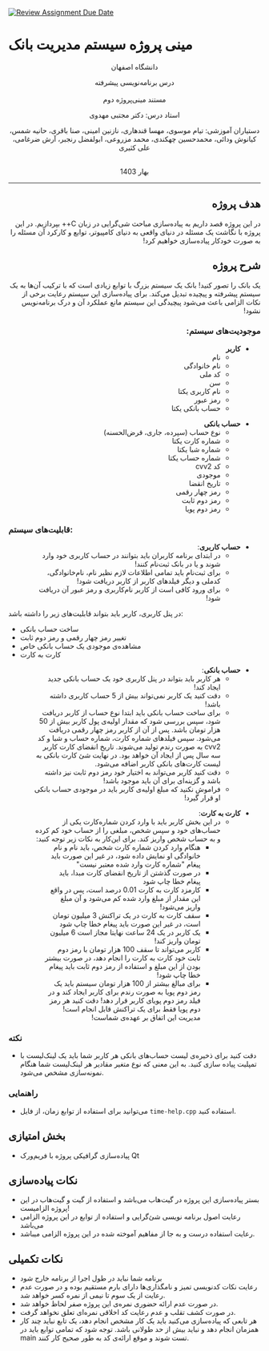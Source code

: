 [![Review Assignment Due Date](https://classroom.github.com/assets/deadline-readme-button-24ddc0f5d75046c5622901739e7c5dd533143b0c8e959d652212380cedb1ea36.svg)](https://classroom.github.com/a/-ShpoMbk)
# مینی پروژه سیستم مدیریت بانک

<div align="center", dir="rtl">
  دانشگاه اصفهان  
  </br>

  درس برنامه‌نویسی پیشرفته  
</br>
  مستند مینی‌پروژه دوم  
</div>

<div align="center", dir="rtl">
  استاد درس: دکتر مجتبی مهدوی 
  </br>

  دستیاران آموزشی: تیام موسوی، مهسا قندهاری، نازنین امینی، صنا باقری، حانیه شمس، کیانوش ودائی، محمدحسین چهکندی، محمد مزروعی، ابولفضل رنجبر، آرش ضرغامی، علی کثیری  
  </br>

</div>

<div align="center", dir="rtl">
  بهار 1403  
</div>

---
<div dir="rtl">

## هدف پروژه
در این پروژه قصد داریم به پیاده‌سازی مباحث شی‌گرایی در زبان C++ بپردازیم. در این پروژه با نگاشت یک مسئله در دنیای واقعی به دنیای کامپیوتر، توابع و کارکرد آن مسئله را به صورت خودکار پیاده‌سازی خواهیم کرد!

## شرح پروژه
یک بانک را تصور کنید! بانک یک سیستم بزرگ با توابع زیادی است که با ترکیب آن‌ها به یک سیستم پیشرفته و پیچیده تبدیل می‌کند. برای پیاده‌سازی این سیستم رعایت برخی از نکات الزامی باعث می‌شود پیچیدگی این سیستم مانع عملکرد آن و درک برنامه‌نویس نشود!

### موجودیت‌های سیستم:

- **کاربر**
  - نام
  - نام خانوادگی
  - کد ملی
  - سن
  - نام کاربری یکتا
  - رمز عبور
  - حساب بانکی یکتا
</div>

<div dir="rtl">


- **حساب بانکی**
  - نوع حساب (سپرده، جاری، قرض‌الحسنه)
  - شماره کارت یکتا
  - شماره شبا یکتا
  - شماره حساب یکتا
  - کد cvv2 
  - موجودی
  - تاریخ انقضا
  - رمز چهار رقمی
  - رمز دوم ثابت
  - رمز دوم پویا
</div>

### قابلیت‌های سیستم:

<div dir="rtl">

- **حساب کاربری**: 
  - در ابتدای برنامه کاربران باید بتوانند در حساب کاربری خود وارد شوند و یا در بانک ثبت‌نام کنند!
  - برای ثبت‌نام باید تمامی اطلاعات لازم نظیر نام، نام‌خانوادگی، کدملی و دیگر فیلدهای کاربر از کاربر دریافت شود!
  - برای ورود کافی است از کاربر نام‌کاربری و رمز عبور آن دریافت شود!
</div>

  در پنل کاربری، کاربر باید بتواند قابلیت‌های زیر را داشته باشد:
  - ساخت حساب بانکی
  - تغییر رمز چهار رقمی و رمز دوم ثابت
  - مشاهده‌ی موجودی یک حساب بانکی خاص
  - کارت به کارت
<div dir="rtl">


- **حساب بانکی**:
  - هر کاربر باید بتواند در پنل کاربری خود یک حساب بانکی جدید ایجاد کند!
  - دقت کنید یک کاربر نمی‌تواند بیش از 5 حساب کاربری داشته باشد!
  - برای ساخت حساب بانکی باید ابتدا نوع حساب از کاربر دریافت شود، سپس بررسی شود که مقدار اولیه‌ی پول کاربر بیش از 50 هزار تومان باشد. پس از آن از کاربر رمز چهار رقمی دریافت می‌شود. سپس فیلدهای شماره کارت، شماره حساب و شبا و کد cvv2 به صورت رندم تولید می‌شوند. تاریخ انقضای کارت کاربر سه سال پس از ایجاد آن خواهد بود. در نهایت شئ کارت بانکی به لیست کارت‌های بانکی کاربر اضافه می‌شود.
  - دقت کنید کاربر می‌تواند به اختیار خود رمز دوم ثابت نیز داشته باشد و گزینه‌ای برای آن باید موجود باشد!
  - فراموش نکنید که مبلغ اولیه‌ی کاربر باید در موجودی حساب بانکی او قرار گیرد!
</div>
<div dir="rtl">

- **کارت به کارت**:
  - در این بخش کاربر باید با وارد کردن شماره‌کارت یکی از حساب‌های خود و سپس شخص، مبلغی را از حساب خود کم کرده و به حساب شخص واریز کند. برای این‌کار به نکات زیر توجه کنید:
    - هنگام وارد کردن شماره کارت شخص، باید نام و نام خانوادگی او نمایش داده شود، در غیر این صورت باید پیغام "شماره کارت وارد شده معتبر نیست"
    - در صورت گذشتن از تاریخ انقضای کارت مبدا، باید پیغام خطا چاپ شود
    - کارمزد کارت به کارت 0.01 درصد است، پس در واقع این مقدار از مبلغ وارد شده کم می‌شود و آن مبلغ واریز می‌شود!
    - سقف کارت‌ به کارت در یک تراکنش 3 میلیون تومان است، در غیر این صورت باید پیغام خطا چاپ شود
    - یک کاربر در یک 24 ساعت نهایتا مجاز است 6 میلیون تومان واریز کند!
    - کاربر می‌تواند تا سقف 100 هزار تومان با رمز دوم ثابت خود کارت به کارت را انجام دهد، در صورت بیشتر بودن از این مبلغ و استفاده از رمز دوم ثابت باید پیغام خطا چاپ شود!
    - برای مبالغ بیشتر از 100 هزار تومان سیستم باید یک رمز دوم پویا به صورت رندم برای کاربر ایجاد کند و در فیلد رمز دوم پویا‌ی کاربر قرار دهد! دقت کنید هر رمز دوم پویا فقط برای یک تراکنش قابل انجام است! مدیریت این اتفاق بر عهده‌ی شماست!

</div>


### نکته
- دقت کنید برای ذخیره‌ی لیست حساب‌های بانکی هر کاربر شما باید یک لینک‌لیست با تمپلیت پیاده سازی کنید. به این معنی که نوع متغیر مقادیر هر لینک‌لیست شما هنگام نمونه‌سازی مشخص می‌شود.

### راهنمایی
- می‌توانید برای استفاده از توابع زمان، از فایل `time-help.cpp` استفاده کنید.

## بخش امتیازی
- پیاده‌سازی گرافیکی پروژه با فریم‌ورک Qt

## نکات پیاده‌سازی
- بستر پیاده‌سازی این پروژه در گیت‌هاب می‌باشد و استفاده از گیت و گیت‌هاب در این پروژه الزامیست!
- رعایت اصول برنامه نویسی شئ‌گرایی و استفاده از توابع در این پروژه الزامی می‌باشد
- رعایت استفاده درست و به جا از مفاهیم آموخته شده در این پروژه الزامی میباشد.

## نکات تکمیلی
- برنامه شما نباید در طول اجرا از برنامه خارج شود 
- رعایت نکات کدنویسی تمیز و نامگذاری‌ها دارای بارم مستقیم بوده و در صورت عدم رعایت از یک سوم تا نیمی از نمره کسر خواهد شد.
- در صورت عدم ارائه حضوری نمره‌ی این پروژه صفر لحاظ خواهد شد.
- در صورت کشف تقلب و عدم رعایت کد اخلاقی نمره‌ای تعلق نخواهد گرفت.
- هر تابعی که پیاده‌سازی می‌کنید باید یک کار مشخص انجام دهد، یک تابع نباید چند کار همزمان انجام دهد و نباید بیش از حد طولانی باشد. توجه شود که تمامی توابع باید در main تست شوند و موقع ارائه‌ی کد به طور صحیح کار کنند.
  </div>

